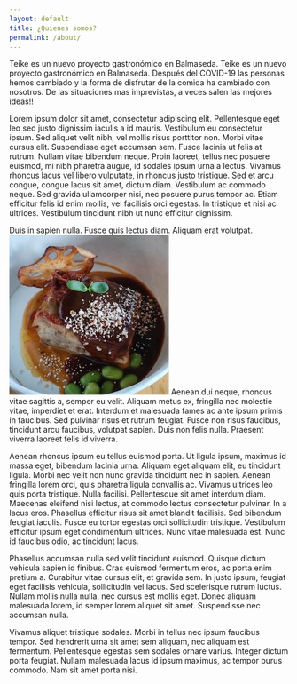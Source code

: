 ```yaml
---
layout: default
title: ¿Quienes somos?
permalink: /about/
---
```

<span class="teike_name">Teike</span> es un nuevo proyecto gastronómico en Balmaseda. 
Teike es un nuevo proyecto gastronómico en Balmaseda. 
Después del COVID-19 las personas hemos cambiado y la forma de disfrutar de la comida ha cambiado con nosotros.
De las situaciones mas imprevistas, a veces salen las mejores ideas!!
       
Lorem ipsum dolor sit amet, consectetur adipiscing elit. Pellentesque eget leo sed justo dignissim iaculis a id
mauris. Vestibulum eu consectetur ipsum. Sed aliquet velit nibh, vel mollis risus porttitor non. Morbi vitae
cursus elit. Suspendisse eget accumsan sem. Fusce lacinia ut felis at rutrum. Nullam vitae bibendum neque. Proin
laoreet, tellus nec posuere euismod, mi nibh pharetra augue, id sodales ipsum urna a lectus. Vivamus rhoncus
lacus vel libero vulputate, in rhoncus justo tristique. Sed et arcu congue, congue lacus sit amet, dictum diam.
Vestibulum ac commodo neque. Sed gravida ullamcorper nisi, nec posuere purus tempor ac. Etiam efficitur felis id
enim mollis, vel facilisis orci egestas. In tristique et nisi ac ultrices. Vestibulum tincidunt nibh ut nunc
efficitur dignissim.

Duis in sapien nulla. Fusce quis lectus diam. Aliquam erat volutpat.<img src="/assets/images/cordero.jpg" class="img_parrafo_2"/> Aenean dui neque, rhoncus vitae sagittis a,
semper eu velit. Aliquam metus ex, fringilla nec molestie vitae, imperdiet et erat. Interdum et malesuada fames
ac ante ipsum primis in faucibus. Sed pulvinar risus et rutrum feugiat. Fusce non risus faucibus, tincidunt arcu
faucibus, volutpat sapien. Duis non felis nulla. Praesent viverra laoreet felis id viverra.

Aenean rhoncus ipsum eu tellus euismod porta. Ut ligula ipsum, maximus id massa eget, bibendum lacinia urna.
Aliquam eget aliquam elit, eu tincidunt ligula. Morbi nec velit non nunc gravida tincidunt nec in sapien. Aenean
fringilla lorem orci, quis pharetra ligula convallis ac. Vivamus ultrices leo quis porta tristique. Nulla
facilisi. Pellentesque sit amet interdum diam. Maecenas eleifend nisi lectus, at commodo lectus consectetur
pulvinar. In a lacus eros. Phasellus efficitur risus sit amet blandit facilisis. Sed bibendum feugiat iaculis.
Fusce eu tortor egestas orci sollicitudin tristique. Vestibulum efficitur ipsum eget condimentum ultrices. Nunc
vitae malesuada est. Nunc id faucibus odio, ac tincidunt lacus.

Phasellus accumsan nulla sed velit tincidunt euismod. Quisque dictum vehicula sapien id finibus. Cras euismod
fermentum eros, ac porta enim pretium a. Curabitur vitae cursus elit, et gravida sem. In justo ipsum, feugiat
eget facilisis vehicula, sollicitudin vel lacus. Sed scelerisque rutrum luctus. Nullam mollis nulla nulla, nec
cursus est mollis eget. Donec aliquam malesuada lorem, id semper lorem aliquet sit amet. Suspendisse nec
accumsan nulla.

Vivamus aliquet tristique sodales. Morbi in tellus nec ipsum faucibus tempor. Sed hendrerit urna sit amet sem
aliquam, nec aliquam est fermentum. Pellentesque egestas sem sodales ornare varius. Integer dictum porta
feugiat. Nullam malesuada lacus id ipsum maximus, ac tempor purus commodo. Nam sit amet porta nisi.        
